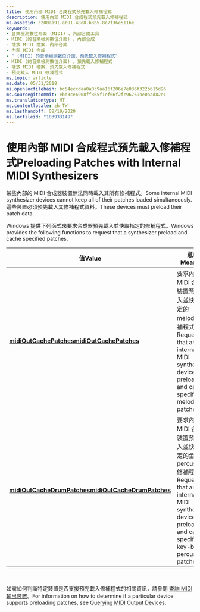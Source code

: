 ```yaml
---
title: 使用內部 MIDI 合成程式預先載入修補程式
description: 使用內部 MIDI 合成程式預先載入修補程式
ms.assetid: c200aa91-ab91-48e8-b3b5-8e7f36e511be
keywords:
- 音樂檢測數位介面 (MIDI) 、內部合成工具
- MIDI (的音樂檢測數位介面) ，內部合成
- 播放 MIDI 檔案，內部合成
- 內部 MIDI 合成
- " (MIDI) 的音樂檢測數位介面，預先載入修補程式"
- MIDI (的音樂檢測數位介面) ，預先載入修補程式
- 播放 MIDI 檔案，預先載入修補程式
- 預先載入 MIDI 修補程式
ms.topic: article
ms.date: 05/31/2018
ms.openlocfilehash: bc54eccdaa0a0c9aa16f206e7e036f322b615d96
ms.sourcegitcommit: ebd3ce6908ff865f1ef66f2fc96769be0aad82e1
ms.translationtype: MT
ms.contentlocale: zh-TW
ms.lasthandoff: 08/19/2020
ms.locfileid: "103933149"
---
```

# <a name="preloading-patches-with-internal-midi-synthesizers"></a><span data-ttu-id="90a14-111">使用內部 MIDI 合成程式預先載入修補程式</span><span class="sxs-lookup"><span data-stu-id="90a14-111">Preloading Patches with Internal MIDI Synthesizers</span></span>

<span data-ttu-id="90a14-112">某些內部的 MIDI 合成器裝置無法同時載入其所有修補程式。</span><span class="sxs-lookup"><span data-stu-id="90a14-112">Some internal MIDI synthesizer devices cannot keep all of their patches loaded simultaneously.</span></span> <span data-ttu-id="90a14-113">這些裝置必須預先載入其修補程式資料。</span><span class="sxs-lookup"><span data-stu-id="90a14-113">These devices must preload their patch data.</span></span>

<span data-ttu-id="90a14-114">Windows 提供下列函式來要求合成器預先載入並快取指定的修補程式。</span><span class="sxs-lookup"><span data-stu-id="90a14-114">Windows provides the following functions to request that a synthesizer preload and cache specified patches.</span></span>



| <span data-ttu-id="90a14-115">值</span><span class="sxs-lookup"><span data-stu-id="90a14-115">Value</span></span>                                                      | <span data-ttu-id="90a14-116">意義</span><span class="sxs-lookup"><span data-stu-id="90a14-116">Meaning</span></span>                                                                                                     |
|------------------------------------------------------------|-------------------------------------------------------------------------------------------------------------|
| [<span data-ttu-id="90a14-117">**midiOutCachePatches**</span><span class="sxs-lookup"><span data-stu-id="90a14-117">**midiOutCachePatches**</span></span>](/windows/win32/api/mmeapi/nf-mmeapi-midioutcachepatches)         | <span data-ttu-id="90a14-118">要求內部 MIDI 合成器裝置預先載入並快取指定的 melodic 修補程式。</span><span class="sxs-lookup"><span data-stu-id="90a14-118">Requests that an internal MIDI synthesizer device preload and cache specified melodic patches.</span></span>              |
| [<span data-ttu-id="90a14-119">**midiOutCacheDrumPatches**</span><span class="sxs-lookup"><span data-stu-id="90a14-119">**midiOutCacheDrumPatches**</span></span>](/windows/win32/api/mmeapi/nf-mmeapi-midioutcachedrumpatches) | <span data-ttu-id="90a14-120">要求內部 MIDI 合成器裝置預先載入並快取指定的金鑰型 percussion 修補程式。</span><span class="sxs-lookup"><span data-stu-id="90a14-120">Requests that an internal MIDI synthesizer device preload and cache specified key-based percussion patches.</span></span> |



 

<span data-ttu-id="90a14-121">如需如何判斷特定裝置是否支援預先載入修補程式的相關資訊，請參閱 [查詢 MIDI 輸出裝置](querying-midi-output-devices.md)。</span><span class="sxs-lookup"><span data-stu-id="90a14-121">For information on how to determine if a particular device supports preloading patches, see [Querying MIDI Output Devices](querying-midi-output-devices.md).</span></span>

 

 